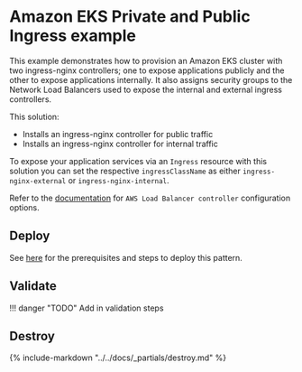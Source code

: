 # Amazon EKS Private and Public Ingress example

This example demonstrates how to provision an Amazon EKS cluster with two  ingress-nginx controllers; one to expose applications publicly and the other to expose applications internally. It also assigns security groups to the Network Load Balancers used to expose the internal and external ingress controllers.

This solution:

- Installs an ingress-nginx controller for public traffic
- Installs an ingress-nginx controller for internal traffic

To expose your application services via an `Ingress` resource with this solution you can set the respective `ingressClassName` as either `ingress-nginx-external` or `ingress-nginx-internal`.

Refer to the [documentation](https://kubernetes-sigs.github.io/aws-load-balancer-controller) for `AWS Load Balancer controller` configuration options.

## Deploy

See [here](https://aws-ia.github.io/terraform-aws-eks-blueprints/main/getting-started/#prerequisites) for the prerequisites and steps to deploy this pattern.

## Validate

!!! danger "TODO"
    Add in validation steps

## Destroy

{%
   include-markdown "../../docs/_partials/destroy.md"
%}
